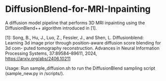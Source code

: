 # DiffusionBlend-for-MRI-Inpainting

A diffusion model pipeline that performs 3D MRI inpainting using the DiffusionBlend++ algorithm introduced in [1].

[1]: Song, B., Hu, J., Luo, Z., Fessler, J., and Shen, L. Diffusionblend:
Learning 3d image prior through position-aware diffusion score blending for 3d com-
puted tomography reconstruction. Advances in Neural Information Processing Systems,
37:89584–89611, 2024, https://arxiv.org/abs/2406.10211

Usage:
Run sample_diffusion.sh to run the DiffusionBlend sampling script (sample_new.py in /scripts/).
